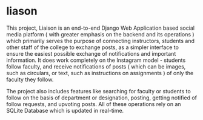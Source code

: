 # liason
This project, Liaison is an end-to-end Django Web Application based social media platform ( with greater emphasis on the backend and its operations ) which primarily serves the purpose of connecting instructors, students and other staff of the college to exchange posts, as a simpler interface to ensure the easiest possible exchange of notifications and important information. It does work completely on the Instagram model - students follow faculty, and receive notifications of posts ( which can be images, such as circulars, or text, such as instructions on assignments ) of only the faculty they follow.

The project also includes features like searching for faculty or students to follow on the basis of department or designation, posting, getting notified of follow requests, and upvoting posts. All of these operations rely on an SQLite Database which is updated in real-time.

